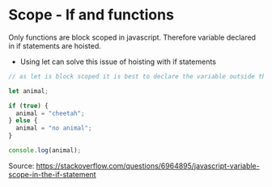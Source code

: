 # Scope - If and functions

Only functions are block scoped in javascript. Therefore variable declared in if statements are hoisted.

- Using let can solve this issue of hoisting with if statements

```js
// as let is block scoped it is best to declare the variable outside the if statement

let animal;

if (true) {
  animal = "cheetah";
} else {
  animal = "no animal";
}

console.log(animal);
```

Source: https://stackoverflow.com/questions/6964895/javascript-variable-scope-in-the-if-statement

